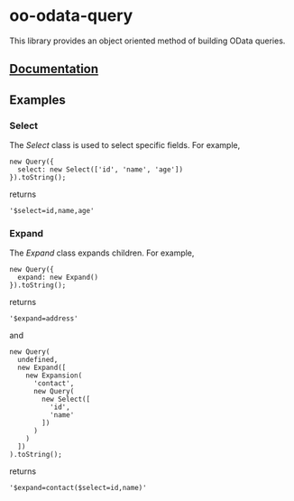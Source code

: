 # oo-odata-query

This library provides an object oriented method of building OData queries.

## [Documentation](/docs/)

## Examples

### Select

The *Select* class is used to select specific fields. For example,

~~~
new Query({
  select: new Select(['id', 'name', 'age'])
}).toString();
~~~

returns

~~~
'$select=id,name,age'
~~~

### Expand

The *Expand* class expands children. For example,

~~~
new Query({
  expand: new Expand()
}).toString();
~~~

returns

~~~
'$expand=address'
~~~

and

~~~
new Query(
  undefined,
  new Expand([
    new Expansion(
      'contact',
      new Query(
        new Select([
          'id',
          'name'
        ])
      )
    )
  ])
).toString();
~~~

returns

~~~
'$expand=contact($select=id,name)'
~~~
